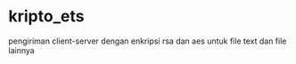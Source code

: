 # kripto_ets
 pengiriman client-server dengan enkripsi rsa dan aes untuk file text dan file lainnya
